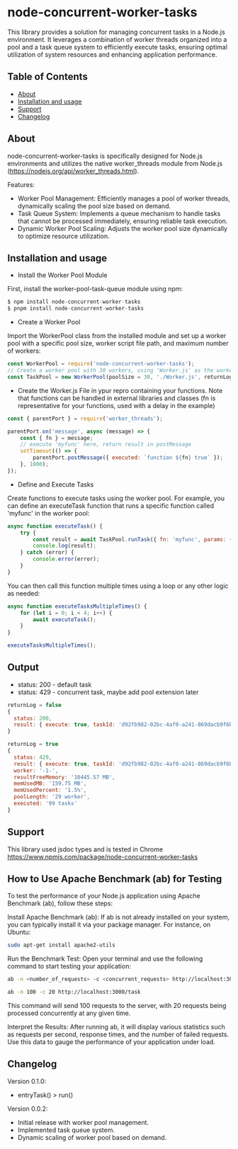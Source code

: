 # node-concurrent-worker-tasks

This library provides a solution for managing concurrent tasks in a Node.js environment. It leverages a combination of worker threads organized into a pool and a task queue system to efficiently execute tasks, ensuring optimal utilization of system resources and enhancing application performance.

## Table of Contents
<!-- no toc -->
  - [About](#about)
  - [Installation and usage](#installation-and-usage)
  - [Support](#support)
  - [Changelog](#changelog)


## About

node-concurrent-worker-tasks is specifically designed for Node.js environments and utilizes the native worker_threads module from Node.js (https://nodejs.org/api/worker_threads.html).

Features:
* Worker Pool Management: Efficiently manages a pool of worker threads, dynamically scaling the pool size based on demand.
* Task Queue System: Implements a queue mechanism to handle tasks that cannot be processed immediately, ensuring reliable task execution.
* Dynamic Worker Pool Scaling: Adjusts the worker pool size dynamically to optimize resource utilization.


## Installation and usage

  * Install the Worker Pool Module

First, install the worker-pool-task-queue module using npm:

```js
$ npm install node-concurrent-worker-tasks
$ pnpm install node-concurrent-worker-tasks
```

  * Create a Worker Pool

Import the WorkerPool class from the installed module and set up a worker pool with a specific pool size, worker script file path, and maximum number of workers:

```js
const WorkerPool = require('node-concurrent-worker-tasks');
// Create a worker pool with 30 workers, using 'Worker.js' as the worker script
const TaskPool = new WorkerPool(poolSize = 30, './Worker.js', returnLog = false);

```
  * Create the Worker.js File in ypur repro containing your functions. Note that functions can be handled in external libraries and classes (fn is representative for your functions, used with a delay in the example)

```js
const { parentPort } = require('worker_threads');

parentPort.on('message', async (message) => {
    const { fn } = message;
    // execute 'myfunc' here, return result in postMessage
    setTimeout(() => {
        parentPort.postMessage({ executed: `function ${fn} true` });
    }, 1000);
});
```

  * Define and Execute Tasks

Create functions to execute tasks using the worker pool. For example, you can define an executeTask function that runs a specific function called 'myfunc' in the worker pool:

```js
async function executeTask() {
    try {
        const result = await TaskPool.runTask({ fn: 'myfunc', params: { set: true } });
        console.log(result);
    } catch (error) {
        console.error(error);
    }
}
```

You can then call this function multiple times using a loop or any other logic as needed:

```js
async function executeTasksMultipleTimes() {
    for (let i = 0; i < 4; i++) {
        await executeTask();
    }
}

executeTasksMultipleTimes();
```

## Output

- status: 200 - default task
- status: 429 - concurrent task, maybe add pool extension later

```js
returnLog = false
{
  status: 200,
  result: { execute: true, taskId: 'd92fb982-02bc-4af0-a241-869dacb9f6ba' },
}
```

```js
returnLog = true
{
  status: 429,
  result: { execute: true, taskId: 'd92fb982-02bc-4af0-a241-869dacb9f6ba' },
  worker: '-1-',
  resultFreeMemory: '10445.57 MB',
  memUsedMB: '159.75 MB',
  memUsedPercent: '1.5%',
  poolLength: '29 worker',
  executed: '99 tasks'
}
```

## Support

This library used jsdoc types and is tested in Chrome
https://www.npmjs.com/package/node-concurrent-worker-tasks

## How to Use Apache Benchmark (ab) for Testing

To test the performance of your Node.js application using Apache Benchmark (ab), follow these steps:

Install Apache Benchmark (ab): If ab is not already installed on your system, you can typically install it via your package manager. For instance, on Ubuntu:

```bash
sudo apt-get install apache2-utils
```

Run the Benchmark Test: Open your terminal and use the following command to start testing your application:

```bash
ab -n <number_of_requests> -c <concurrent_requests> http://localhost:3000/task
```

```bash
ab -n 100 -c 20 http://localhost:3000/task
```

This command will send 100 requests to the server, with 20 requests being processed concurrently at any given time.

Interpret the Results: After running ab, it will display various statistics such as requests per second, response times, and the number of failed requests. Use this data to gauge the performance of your application under load.

## Changelog

Version 0.1.0:
- entryTask() > run()

Version 0.0.2:
- Initial release with worker pool management.
- Implemented task queue system.
- Dynamic scaling of worker pool based on demand.

